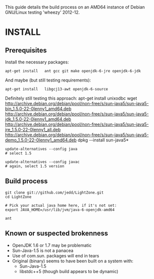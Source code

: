 
This guide details the build process on an AMD64 instance of Debian GNU/Linux testing 'wheezy' 2012-12.


INSTALL
=======

Prerequisites
-------------

Install the necessary packages:

	apt-get install   ant gcc git make openjdk-6-jre openjdk-6-jdk


And maybe (but still testing requirements):

	apt-get install   libgcj13-awt openjdk-6-source 


Definitely still testing this approach:
	apt-get install unixodbc
	wget    http://archive.debian.org/debian/pool/non-free/s/sun-java5/sun-java5-bin_1.5.0-22-0lenny1_amd64.deb			\
			http://archive.debian.org/debian/pool/non-free/s/sun-java5/sun-java5-jdk_1.5.0-22-0lenny1_amd64.deb			\
			http://archive.debian.org/debian/pool/non-free/s/sun-java5/sun-java5-jre_1.5.0-22-0lenny1_all.deb 			\
			http://archive.debian.org/debian/pool/non-free/s/sun-java5/sun-java5-demo_1.5.0-22-0lenny1_amd64.deb
	dpkg --install sun-java5*

	update-alternatives --config java
	# select 1.5

	update-alternatives --config javac
	# again, select 1.5 version

	



Build process
-------------

	git clone git://github.com/jedd/LightZone.git
	cd LightZone

	# Pick your actual java home here, if it's not set:
	export JAVA_HOME=/usr/lib/jvm/java-6-openjdk-amd64

	ant





Known or suspected brokenness
-----------------------------
* OpenJDK 1.6 or 1.7 may be problematic 
* Sun-Java-1.5 is not a panacea
* Use of com.sun. packages will end in tears
* Original (binary) seems to have been built on a system with:
	* Sun-Java-1.5
	* libstdc++5 (though build appears to be dynamic)





